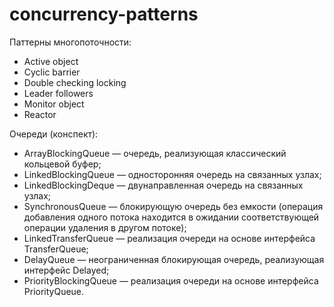 # concurrency-patterns
Паттерны многопоточности:
* Active object
* Cyclic barrier
* Double checking locking
* Leader followers
* Monitor object
* Reactor

Очереди (конспект):
* ArrayBlockingQueue — очередь, реализующая классический кольцевой буфер;
* LinkedBlockingQueue — односторонняя очередь на связанных узлах;
* LinkedBlockingDeque — двунаправленная очередь на связанных узлах;
* SynchronousQueue — блокирующую очередь без емкости (операция добавления одного потока находится в ожидании соответствующей операции удаления в другом потоке);
* LinkedTransferQueue — реализация очереди на основе интерфейса TransferQueue;
* DelayQueue — неограниченная блокирующая очередь, реализующая интерфейс Delayed;
* PriorityBlockingQueue — реализация очереди на основе интерфейса PriorityQueue.
